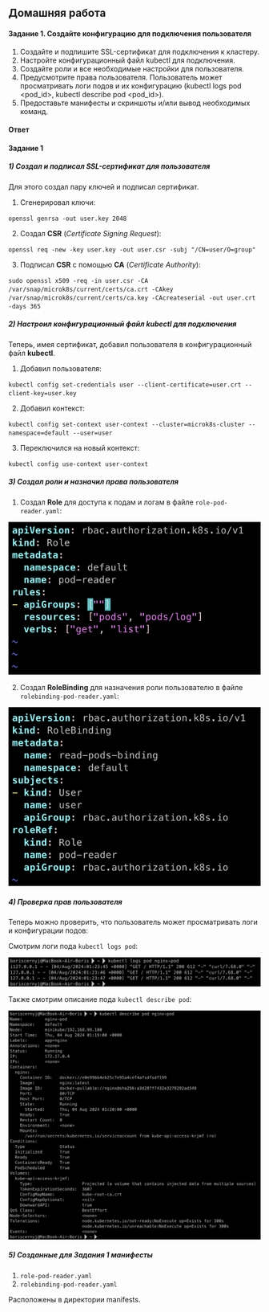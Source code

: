 ## Домашняя работа

#### Задание 1. Создайте конфигурацию для подключения пользователя

1) Создайте и подпишите SSL-сертификат для подключения к кластеру.
2) Настройте конфигурационный файл kubectl для подключения.
3) Создайте роли и все необходимые настройки для пользователя.
4) Предусмотрите права пользователя. Пользователь может просматривать логи подов и их конфигурацию (kubectl logs pod <pod_id>, kubectl describe pod <pod_id>).
5) Предоставьте манифесты и скриншоты и/или вывод необходимых команд.

#### Ответ

#### Задание 1

##### 1) Создал и подписал **SSL-сертификат** для пользователя

Для этого создал пару ключей и подписал сертификат.

1. Сгенерировал ключи:

`openssl genrsa -out user.key 2048`

2. Создал **CSR** (*Certificate Signing Request*):

`openssl req -new -key user.key -out user.csr -subj "/CN=user/O=group"`

3. Подписал **CSR** с помощью **CA** (*Certificate Authority*):

`sudo openssl x509 -req -in user.csr -CA /var/snap/microk8s/current/certs/ca.crt -CAkey /var/snap/microk8s/current/certs/ca.key -CAcreateserial -out user.crt -days 365`

##### 2) Настроил конфигурационный файл **kubectl** для подключения

Теперь, имея сертификат, добавил пользователя в конфигурационный файл **kubectl**.

1. Добавил пользователя:

`kubectl config set-credentials user --client-certificate=user.crt --client-key=user.key`

2. Добавил контекст:

`kubectl config set-context user-context --cluster=microk8s-cluster --namespace=default --user=user`

3. Переключился на новый контекст:

`kubectl config use-context user-context`

##### 3) Создал роли и назначил права пользователя

1. Создал **Role** для доступа к подам и логам в файле `role-pod-reader.yaml`:

![role-pod-reader.png](screenshots/role-pod-reader.png)

2. Создал **RoleBinding** для назначения роли пользователю в файле `rolebinding-pod-reader.yaml`:

![rolebinding-pod-reader.png](screenshots/rolebinding-pod-reader.png)

##### 4) Проверка прав пользователя

Теперь можно проверить, что пользователь может просматривать логи и конфигурации подов:

Смотрим логи пода `kubectl logs pod`:

![check_1.png](screenshots/check_1.png)

Также смотрим описание пода `kubectl describe pod`:

![check_2.png](screenshots/check_2.png)

##### 5) Созданные для Задания 1 манифесты

1. `role-pod-reader.yaml`
2. `rolebinding-pod-reader.yaml`

Расположены в директории manifests.
